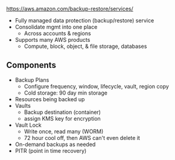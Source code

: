 https://aws.amazon.com/backup-restore/services/

- Fully managed data protection (backup/restore) service
- Consolidate mgmt into one place
	- Across accounts & regions
- Supports many AWS products
	- Compute, block, object, & file storage, databases

## Components

- Backup Plans
	- Configure frequency, window, lifecycle, vault, region copy
	- Cold storage: 90 day min storage
- Resources being backed up
- Vaults
	- Backup destination (container)
	- assign KMS key for encryption
- Vault Lock
	- Write once, read many (WORM)
	- 72 hour cool off, then AWS can't even delete it
- On-demand backups as needed
- PITR (point in time recovery)